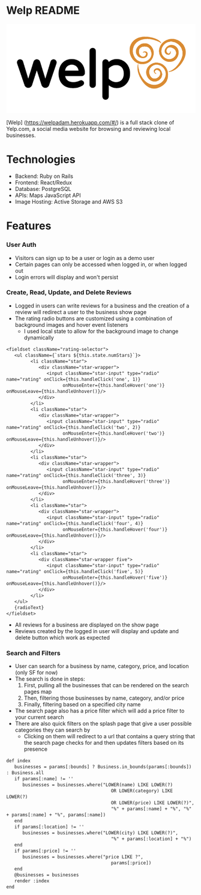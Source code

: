 # Welp README

![welp logo](./app/assets/images/welp_logo_background.png)

[Welp] (https://welpadam.herokuapp.com/#/) is a full stack clone of Yelp.com, a social media website for browsing and reviewing local businesses.

# Technologies

* Backend: Ruby on Rails
* Frontend: React/Redux
* Database: PostgreSQL
* APIs: Maps JavaScript API
* Image Hosting: Active Storage and AWS S3

# Features

### User Auth
* Visitors can sign up to be a user or login as a demo user
* Certain pages can only be accessed when logged in, or when logged out
* Login errors will display and won't persist

### Create, Read, Update, and Delete Reviews
* Logged in users can write reviews for a business and the creation of a review will redirect a user to the business show page
* The rating radio buttons are customized using a combination of background images and hover event listeners
    * I used local state to allow for the background image to change dynamically
```
<fieldset className="rating-selector">
   <ul className={`stars ${this.state.numStars}`}>
         <li className="star">
            <div className="star-wrapper">
               <input className="star-input" type="radio" name="rating" onClick={this.handleClick('one', 1)} 
                     onMouseEnter={this.handleHover('one')} onMouseLeave={this.handleUnhover()}/>
            </div>
         </li>
         <li className="star">
            <div className="star-wrapper">
               <input className="star-input" type="radio" name="rating" onClick={this.handleClick('two', 2)} 
                     onMouseEnter={this.handleHover('two')} onMouseLeave={this.handleUnhover()}/>
            </div>
         </li>
         <li className="star">
            <div className="star-wrapper">
               <input className="star-input" type="radio" name="rating" onClick={this.handleClick('three', 3)}
                     onMouseEnter={this.handleHover('three')} onMouseLeave={this.handleUnhover()}/>
            </div>
         </li>
         <li className="star">
            <div className="star-wrapper">
               <input className="star-input" type="radio" name="rating" onClick={this.handleClick('four', 4)}
                     onMouseEnter={this.handleHover('four')} onMouseLeave={this.handleUnhover()}/>
            </div>
         </li>
         <li className="star">
            <div className="star-wrapper five">
               <input className="star-input" type="radio" name="rating" onClick={this.handleClick('five', 5)}
                     onMouseEnter={this.handleHover('five')} onMouseLeave={this.handleUnhover()}/>
            </div>
         </li>
   </ul>
   {radioText}
</fieldset>
```
* All reviews for a business are displayed on the show page
* Reviews created by the logged in user will display and update and delete button which work as expected

### Search and Filters
* User can search for a business by name, category, price, and location (only SF for now)
* The search is done in steps:
   1. First, pulling all the businesses that can be rendered on the search pages map
   2. Then, filtering those businesses by name, category, and/or price
   3. Finally, filtering based on a specified city name
* The search page also has a price filter which will add a price filter to your current search
* There are also quick filters on the splash page that give a user possible categories they can search by
   * Clicking on them will redirect to a url that contains a query string that the search page checks for and then updates filters based on its presence
```
def index
   businesses = params[:bounds] ? Business.in_bounds(params[:bounds]) : Business.all
   if params[:name] != ''
      businesses = businesses.where("LOWER(name) LIKE LOWER(?) 
                                       OR LOWER(category) LIKE LOWER(?)
                                       OR LOWER(price) LIKE LOWER(?)", 
                                       "%" + params[:name] + "%", "%" + params[:name] + "%", params[:name])
   end
   if params[:location] != ''
      businesses = businesses.where("LOWER(city) LIKE LOWER(?)",
                                       "%" + params[:location] + "%")
   end
   if params[:price] != ''
      businesses = businesses.where("price LIKE ?",
                                       params[:price])
   end
   @businesses = businesses
   render :index
end

```